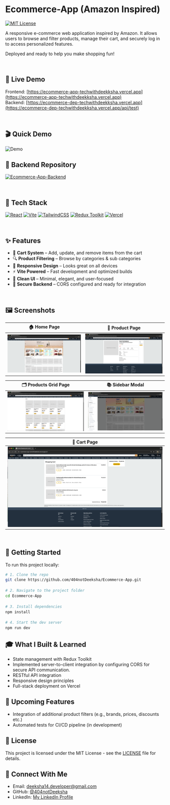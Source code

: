 # Ecommerce-App (Amazon Inspired)
[![MIT License](https://img.shields.io/github/license/404notDeeksha/Ecommerce-App?style=flat-square)](https://github.com/404notDeeksha/Ecommerce-App/blob/main/License)

A responsive e-commerce web application inspired by Amazon. It allows users to browse and filter products, manage their cart, and securely log in to access personalized features.

Deployed and ready to help you make shopping fun!

<br/>

## 🔗 Live Demo

Frontend: [https://ecommerce-app-techwithdeekksha.vercel.app](https://ecommerce-app-techwithdeekksha.vercel.app)  
Backend: [https://ecommerce-dep-techwithdeekksha.vercel.app](https://ecommerce-dep-techwithdeekksha.vercel.app/api/test)

<br/>

## 🎬 Quick Demo
![Demo](demo.gif)

## 📂 Backend Repository
[![Ecommerce-App-Backend](https://img.shields.io/badge/Ecommerce--App--Backend-808080?style=for-the-badge&logo=github&logoColor=white)](https://github.com/404notDeeksha/Ecommerce-App-Backend)


</br>

## 🚀 Tech Stack

[![React](https://img.shields.io/badge/React-20232A?style=for-the-badge&logo=react&logoColor=61DAFB)](https://reactjs.org/)
[![Vite](https://img.shields.io/badge/Vite-646CFF?style=for-the-badge&logo=vite&logoColor=FFD62E)](https://vitejs.dev/)
[![TailwindCSS](https://img.shields.io/badge/Tailwind_CSS-38B2AC?style=for-the-badge&logo=tailwind-css&logoColor=white)](https://tailwindcss.com/)
[![Redux Toolkit](https://img.shields.io/badge/Redux_Toolkit-593D88?style=for-the-badge&logo=redux&logoColor=white)](https://redux-toolkit.js.org/)
[![Vercel](https://img.shields.io/badge/Vercel-000000?style=for-the-badge&logo=vercel&logoColor=white)](https://vercel.com/)

<br/>

## ✨ Features

- 🛒 **Cart System** – Add, update, and remove items from the cart
- 🔍 **Product Filtering** – Browse by categories & sub categories
- 📱 **Responsive Design** – Looks great on all devices
- ⚡️ **Vite Powered** – Fast development and optimized builds
- 🧼 **Clean UI** – Minimal, elegant, and user-focused
- 🔐 **Secure Backend** – CORS configured and ready for integration

<br/>

## 🖼️ Screenshots

| 🏠 Home Page                        | 🧾 Product Page                          |
| ----------------------------------- | ---------------------------------------- |
| ![Home Page](./screenshots/home.png) | ![Product Page](./screenshots/product.png) |

| 🗂️ Products Grid Page                         | 📚 Sidebar Modal                          |
| --------------------------------------------- | ----------------------------------------- |
| ![Products Grid](./screenshots/productsgrid.png) | ![Sidebar Modal](./screenshots/sidebar.png) |

| 🛒 Cart Page |
| ------------ |
| ![Cart Page](./screenshots/cart.png) |


<br/>

## 🚀 Getting Started

To run this project locally:

```bash
# 1. Clone the repo
git clone https://github.com/404notDeeksha/Ecommerce-App.git

# 2. Navigate to the project folder
cd Ecommerce-App

# 3. Install dependencies
npm install

# 4. Start the dev server
npm run dev
```

## 🎓 What I Built & Learned

- State management with Redux Toolkit
- Implemented server-to-client integration by configuring CORS for secure API communication.
- RESTful API integration
- Responsive design principles
- Full-stack deployment on Vercel

## 🚀 Upcoming Features

- Integration of additional product filters (e.g., brands, prices, discounts etc.)
- Automated tests for CI/CD pipeline (in development)

## 📄 License

This project is licensed under the MIT License - see the [LICENSE](/LICENSE.md) file for details.

## 👋 Connect With Me

- Email: deeksha14.developer@gmail.com
- GitHub: [@404notDeeksha](https://github.com/404notDeeksha)
- LinkedIn: [My LinkedIn Profile](https://www.linkedin.com/in/deek1995)